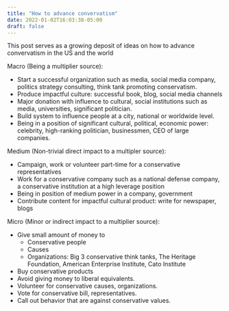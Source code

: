 ```yaml
---
title: "How to advance convervatism"
date: 2022-01-02T16:03:38-05:00
draft: false
---
```

This post serves as a growing deposit of ideas on how to advance convervatism in the US and the world

Macro (Being a multiplier source):
* Start a successful organization such as media, social media company, politics strategy consulting, think tank promoting conservatism.
* Produce impactful culture: successful book, blog, social media channels
* Major donation with influence to cultural, social institutions such as media, universities, significant politician.
* Build system to influence people at a city, national or worldwide level.
* Being in a position of significant cultural, political, economic power: celebrity, high-ranking politician, businessmen, CEO of large companies.

Medium (Non-trivial direct impact to a multipler source):
* Campaign, work or volunteer part-time for a conservative representatives
* Work for a conservative company such as a national defense company, a conservative institution at a high leverage position
* Being in position of medium power in a company, government
* Contribute content for impactful cultural product: write for newspaper, blogs

Micro (Minor or indirect impact to a multiplier source):
* Give small amount of money to
    * Conservative people
    * Causes
    * Organizations:
        Big 3 conservative think tanks, The Heritage Foundation, American Enterprise Institute, Cato Institute
* Buy conservative products
* Avoid giving money to liberal equivalents.
* Volunteer for conservative causes, organizations.
* Vote for conservative bill, representatives.
* Call out behavior that are against conservative values.